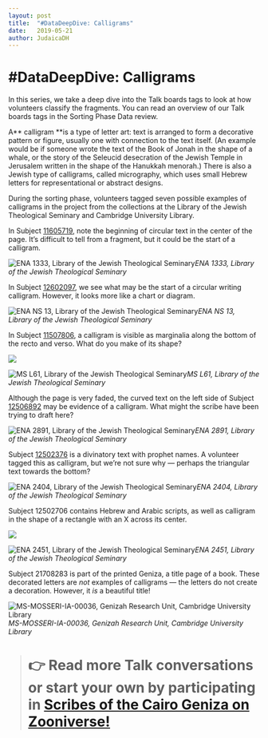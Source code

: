 ```yaml
---
layout: post
title:  "#DataDeepDive: Calligrams"
date:   2019-05-21
author: JudaicaDH
---
```

# #DataDeepDive: Calligrams

In this series, we take a deep dive into the Talk boards tags to look at how volunteers classify the fragments. You can read an overview of our Talk boards tags in the Sorting Phase Data review.

A** calligram **is a type of letter art: text is arranged to form a decorative pattern or figure, usually one with connection to the text itself. (An example would be if someone wrote the text of the Book of Jonah in the shape of a whale, or the story of the Seleucid desecration of the Jewish Temple in Jerusalem written in the shape of the Hanukkah menorah.) There is also a Jewish type of calligrams, called micrography, which uses small Hebrew letters for representational or abstract designs.

During the sorting phase, volunteers tagged seven possible examples of calligrams in the project from the collections at the Library of the Jewish Theological Seminary and Cambridge University Library.

In Subject [11605719](https://www.zooniverse.org/projects/judaicadh/scribes-of-the-cairo-geniza/talk/subjects/11605719), note the beginning of circular text in the center of the page. It’s difficult to tell from a fragment, but it could be the start of a calligram.

![ENA 1333, Library of the Jewish Theological Seminary](https://cdn-images-1.medium.com/max/4984/1*ujVIIAIUyNCgCNf5svol1w.jpeg)*ENA 1333, Library of the Jewish Theological Seminary*

In Subject [12602097](https://www.zooniverse.org/projects/judaicadh/scribes-of-the-cairo-geniza/talk/subjects/12602097), we see what may be the start of a circular writing calligram. However, it looks more like a chart or diagram.

![ENA NS 13, Library of the Jewish Theological Seminary](https://cdn-images-1.medium.com/max/5428/1*Tkp9aGpdL5RzM6akIpy9tA.jpeg)*ENA NS 13, Library of the Jewish Theological Seminary*

In Subject [11507806](https://www.zooniverse.org/projects/judaicadh/scribes-of-the-cairo-geniza/talk/subjects/11507806), a calligram is visible as marginalia along the bottom of the recto and verso. What do you make of its shape?

![](https://cdn-images-1.medium.com/max/5412/1*xuEKVQJGe9ClL-UT23NL4w.jpeg)

![MS L61, Library of the Jewish Theological Seminary](https://cdn-images-1.medium.com/max/5412/1*tumcGPSyLbd94DdPy8eUXw.jpeg)*MS L61, Library of the Jewish Theological Seminary*

Although the page is very faded, the curved text on the left side of Subject [12506892](https://www.zooniverse.org/projects/judaicadh/scribes-of-the-cairo-geniza/talk/subjects/12506892) may be evidence of a calligram. What might the scribe have been trying to draft here?

![ENA 2891, Library of the Jewish Theological Seminary](https://cdn-images-1.medium.com/max/4000/1*Wtu26KNClv96Qxv-xvHWxQ.jpeg)*ENA 2891, Library of the Jewish Theological Seminary*

Subject [12502376](https://www.zooniverse.org/projects/judaicadh/scribes-of-the-cairo-geniza/talk/subjects/12502376) is a divinatory text with prophet names. A volunteer tagged this as calligram, but we’re not sure why — perhaps the triangular text towards the bottom?

![ENA 2404, Library of the Jewish Theological Seminary](https://cdn-images-1.medium.com/max/4984/1*Ed1Dq56o_kYEKAjJSnW40w.jpeg)*ENA 2404, Library of the Jewish Theological Seminary*

Subject 12502706 contains Hebrew and Arabic scripts, as well as calligram in the shape of a rectangle with an X across its center.

![](https://cdn-images-1.medium.com/max/4984/1*3v4uU62wW3kJxIz1PiGpfQ.jpeg)

![ENA 2451, Library of the Jewish Theological Seminary](https://cdn-images-1.medium.com/max/4984/1*VL0Nv7oX84yuRu9nBr914Q.jpeg)*ENA 2451, Library of the Jewish Theological Seminary*

Subject 21708283 is part of the printed Geniza, a title page of a book. These decorated letters are *not* examples of calligrams — the letters do not create a decoration. However, it *is* a beautiful title!

![MS-MOSSERI-IA-00036, Genizah Research Unit, Cambridge University Library](https://cdn-images-1.medium.com/max/2000/1*yH5osoiaClRUcv5rBOhACQ.jpeg)*MS-MOSSERI-IA-00036, Genizah Research Unit, Cambridge University Library*
> # 👉 Read more Talk conversations or start your own by participating in [Scribes of the Cairo Geniza on Zooniverse!](http://scribesofthecairogeniza.org)
